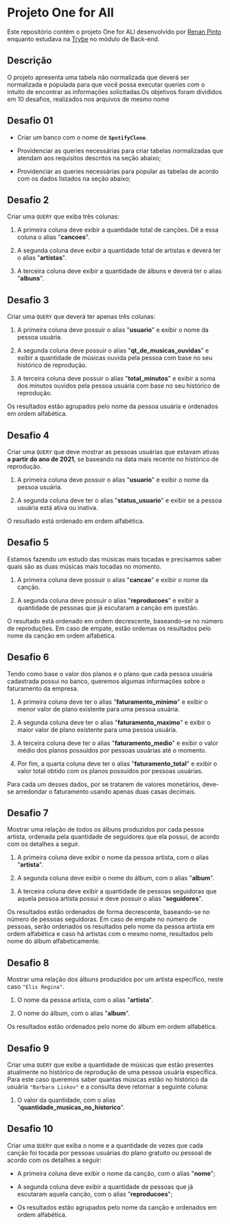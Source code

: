 # Projeto One for All 

Este repositório contém o projeto One for ALl desenvolvido por [Renan Pinto](https://www.linkedin.com/in/renan-npinto/) enquanto estudava na [Trybe](https://www.betrybe.com/) no módulo de Back-end.

## Descrição

O projeto apresenta uma tabela não normalizada que deverá ser normalizada e populada para que você possa executar queries com o intuito de encontrar as informações solicitadas.Os objetivos foram divididos em 10 desafios, realizados nos arquivos de mesmo nome

## Desafio 01
* Criar um banco com o nome de **`SpotifyClone`**.

* Providenciar as queries necessárias para criar tabelas normalizadas que atendam aos requisitos descritos na seção abaixo;

* Providenciar as queries necessárias para popular as tabelas de acordo com os dados listados na seção abaixo;

## Desafio 2

Criar uma `QUERY` que exiba três colunas:

1. A primeira coluna deve exibir a quantidade total de canções. Dê a essa coluna o alias "**cancoes**".

2. A segunda coluna deve exibir a quantidade total de artistas e deverá ter o alias "**artistas**".

3. A terceira coluna deve exibir a quantidade de álbuns e deverá ter o alias "**albuns**".

## Desafio 3

Criar uma `QUERY` que deverá ter apenas três colunas:

1. A primeira coluna deve possuir o alias "**usuario**" e exibir o nome da pessoa usuária.

2. A segunda coluna deve possuir o alias "**qt_de_musicas_ouvidas**" e exibir a quantidade de músicas ouvida pela pessoa com base no seu histórico de reprodução.

3. A terceira coluna deve possuir o alias "**total_minutos**" e exibir a soma dos minutos ouvidos pela pessoa usuária com base no seu histórico de reprodução.

Os resultados estão agrupados pelo nome da pessoa usuária e ordenados em ordem alfabética.

## Desafio 4

Criar uma `QUERY` que deve mostrar as pessoas usuárias que estavam ativas **a partir do ano de 2021**, se baseando na data mais recente no histórico de reprodução.

1. A primeira coluna deve possuir o alias "**usuario**" e exibir o nome da pessoa usuária.

2. A segunda coluna deve ter o alias "**status_usuario**" e exibir se a pessoa usuária está ativa ou inativa.

O resultado está ordenado em ordem alfabética.

## Desafio 5

Estamos fazendo um estudo das músicas mais tocadas e precisamos saber quais são as duas músicas mais tocadas no momento. 

1. A primeira coluna deve possuir o alias "**cancao**" e exibir o nome da canção.

2. A segunda coluna deve possuir o alias "**reproducoes**" e exibir a quantidade de pessoas que já escutaram a canção em questão.

O resultado está ordenado em ordem decrescente, baseando-se no número de reproduções. Em caso de empate, estão ordemas os resultados pelo nome da canção em ordem alfabética.

## Desafio 6

Tendo como base o valor dos planos e o plano que cada pessoa usuária cadastrada possui no banco, queremos algumas informações sobre o faturamento da empresa.

1. A primeira coluna deve ter o alias "**faturamento_minimo**" e exibir o menor valor de plano existente para uma pessoa usuária.

2. A segunda coluna deve ter o alias "**faturamento_maximo**" e exibir o maior valor de plano existente para uma pessoa usuária.

3. A terceira coluna deve ter o alias "**faturamento_medio**" e exibir o valor médio dos planos possuídos por pessoas usuárias até o momento.

4. Por fim, a quarta coluna deve ter o alias "**faturamento_total**" e exibir o valor total obtido com os planos possuídos por pessoas usuárias.

Para cada um desses dados, por se tratarem de valores monetários, deve-se arredondar o faturamento usando apenas duas casas decimais.

## Desafio 7

Mostrar uma relação de todos os álbuns produzidos por cada pessoa artista, ordenada pela quantidade de seguidores que ela possui, de acordo com os detalhes a seguir.

1. A primeira coluna deve exibir o nome da pessoa artista, com o alias "**artista**".

2. A segunda coluna deve exibir o nome do álbum, com o alias "**album**".

3. A terceira coluna deve exibir a quantidade de pessoas seguidoras que aquela pessoa artista possui e deve possuir o alias "**seguidores**".

Os resultados estão ordenados de forma decrescente, baseando-se no número de pessoas seguidoras. Em caso de empate no número de pessoas, serão ordenados os resultados pelo nome da pessoa artista em ordem alfabética e caso há artistas com o mesmo nome, resultados pelo nome do álbum alfabeticamente.

## Desafio 8

Mostrar uma relação dos álbuns produzidos por um artista específico, neste caso `"Elis Regina"`.

1. O nome da pessoa artista, com o alias "**artista**".

2. O nome do álbum, com o alias "**album**".

Os resultados estão ordenados pelo nome do álbum em ordem alfabética.

## Desafio 9

Criar uma `QUERY` que exibe a quantidade de músicas que estão presentes atualmente no histórico de reprodução de uma pessoa usuária específica. Para este caso queremos saber quantas músicas estão no histórico da usuária `"Barbara Liskov"` e a consulta deve retornar a seguinte coluna:

1. O valor da quantidade, com o alias "**quantidade_musicas_no_historico**".

## Desafio 10

Criar uma `QUERY` que exiba o nome e a quantidade de vezes que cada canção foi tocada por pessoas usuárias do plano gratuito ou pessoal de acordo com os detalhes a seguir:

* A primeira coluna deve exibir o nome da canção, com o alias "**nome**";

* A segunda coluna deve exibir a quantidade de pessoas que já escutaram aquela canção, com o alias "**reproducoes**";

* Os resultados estão agrupados pelo nome da canção e ordenados em ordem alfabética.
